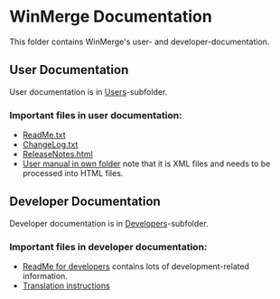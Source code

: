 # WinMerge Documentation

This folder contains WinMerge's user- and developer-documentation.

## User Documentation

User documentation is in [Users](Users/README.md)-subfolder.

### Important files in user documentation:

 * [ReadMe.txt](Users/ReadMe.txt)
 * [ChangeLog.txt](Users/ChangeLog.txt)
 * [ReleaseNotes.html](Users/ReleaseNotes.html)
 * [User manual in own folder](Users/Manual/) note that it is XML files and needs to be processed into HTML files.

## Developer Documentation

Developer documentation is in [Developers](Developers/README.md)-subfolder.

### Important files in developer documentation:

 * [ReadMe for developers](Developers/readme-developers.html) contains lots of development-related information.
 * [Translation instructions](Developers/Translations.html)